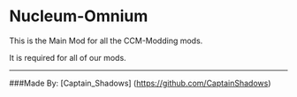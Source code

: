 Nucleum-Omnium
==============

This is the Main Mod for all the CCM-Modding mods.

It is required for all of our mods.

***
###Made By:
  [Captain_Shadows] (https://github.com/CaptainShadows)
